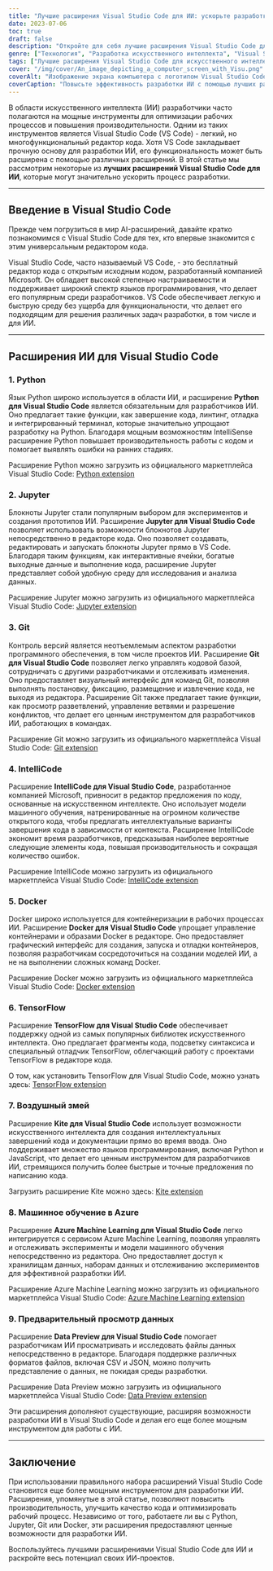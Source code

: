 ```yaml
---
title: "Лучшие расширения Visual Studio Code для ИИ: ускорьте разработку ИИ с помощью этих важнейших инструментов"
date: 2023-07-06
toc: true
draft: false
description: "Откройте для себя лучшие расширения Visual Studio Code для разработки ИИ, включая Python, Jupyter, Git, IntelliCode и Docker, чтобы повысить производительность и оптимизировать рабочий процесс."
genre: ["Технология", "Разработка искусственного интеллекта", "Visual Studio Code", "Редактор кода", "Средства искусственного интеллекта", "Производительность", "Python", "Юпитер", "Git", "Docker"]
tags: ["Лучшие расширения Visual Studio Code для искусственного интеллекта", "Средства разработки ИИ", "Расширение Python для Visual Studio Code", "Расширение Jupyter для Visual Studio Code", "Расширение Git для Visual Studio Code", "Расширение IntelliCode для Visual Studio Code", "Расширение Docker для Visual Studio Code", "Производительность разработки ИИ", "оптимизация рабочего процесса ИИ", "Разработка искусственного интеллекта с помощью Visual Studio Code", "повышение производительности искусственного интеллекта", "Средства кодирования ИИ", "Расширения VS Code для искусственного интеллекта", "Среда разработки ИИ", "редактор кода для разработки искусственного интеллекта", "Экспериментирование с искусственным интеллектом с помощью Jupyter", "контроль версий для проектов искусственного интеллекта", "интеллектуальные предложения по коду", "контейнеризация для рабочих процессов ИИ", "Лучшие практики разработки ИИ", "Эффективность кодирования с помощью искусственного интеллекта", "Сотрудничество в области разработки искусственного интеллекта", "Разработка ИИ с помощью Docker", "Разработка искусственного интеллекта на языке Python", "Разработка искусственного интеллекта с помощью Git", "Разработка искусственного интеллекта с помощью IntelliCode", "Разработка искусственного интеллекта с помощью Jupyter"]
cover: "/img/cover/An_image_depicting_a_computer_screen_with_Visu.png"
coverAlt: "Изображение экрана компьютера с логотипом Visual Studio Code и символами, связанными с искусственным интеллектом, на экране."
coverCaption: "Повысьте эффективность разработки ИИ с помощью лучших расширений Visual Studio Code."
---
```


В области искусственного интеллекта (ИИ) разработчики часто полагаются на мощные инструменты для оптимизации рабочих процессов и повышения производительности. Одним из таких инструментов является Visual Studio Code (VS Code) - легкий, но многофункциональный редактор кода. Хотя VS Code закладывает прочную основу для разработки ИИ, его функциональность может быть расширена с помощью различных расширений. В этой статье мы рассмотрим некоторые из **лучших расширений Visual Studio Code для ИИ**, которые могут значительно ускорить процесс разработки.

______

## Введение в Visual Studio Code

Прежде чем погрузиться в мир AI-расширений, давайте кратко познакомимся с Visual Studio Code для тех, кто впервые знакомится с этим универсальным редактором кода.

Visual Studio Code, часто называемый VS Code, - это бесплатный редактор кода с открытым исходным кодом, разработанный компанией Microsoft. Он обладает высокой степенью настраиваемости и поддерживает широкий спектр языков программирования, что делает его популярным среди разработчиков. VS Code обеспечивает легкую и быструю среду без ущерба для функциональности, что делает его подходящим для решения различных задач разработки, в том числе и для ИИ.

______

## Расширения ИИ для Visual Studio Code

### 1. Python

Язык Python широко используется в области ИИ, и расширение **Python для Visual Studio Code** является обязательным для разработчиков ИИ. Оно предлагает такие функции, как завершение кода, линтинг, отладка и интегрированный терминал, которые значительно упрощают разработку на Python. Благодаря мощным возможностям IntelliSense расширение Python повышает производительность работы с кодом и помогает выявлять ошибки на ранних стадиях.

Расширение Python можно загрузить из официального маркетплейса Visual Studio Code: [Python extension](https://marketplace.visualstudio.com/items?itemName=ms-python.python)

### 2. Jupyter

Блокноты Jupyter стали популярным выбором для экспериментов и создания прототипов ИИ. Расширение **Jupyter для Visual Studio Code** позволяет использовать возможности блокнотов Jupyter непосредственно в редакторе кода. Оно позволяет создавать, редактировать и запускать блокноты Jupyter прямо в VS Code. Благодаря таким функциям, как интерактивные ячейки, богатые выходные данные и выполнение кода, расширение Jupyter представляет собой удобную среду для исследования и анализа данных.

Расширение Jupyter можно загрузить из официального маркетплейса Visual Studio Code: [Jupyter extension](https://marketplace.visualstudio.com/items?itemName=ms-toolsai.jupyter)

### 3. Git

Контроль версий является неотъемлемым аспектом разработки программного обеспечения, в том числе проектов ИИ. Расширение **Git для Visual Studio Code** позволяет легко управлять кодовой базой, сотрудничать с другими разработчиками и отслеживать изменения. Оно предоставляет визуальный интерфейс для команд Git, позволяя выполнять постановку, фиксацию, размещение и извлечение кода, не выходя из редактора. Расширение Git также предлагает такие функции, как просмотр разветвлений, управление ветвями и разрешение конфликтов, что делает его ценным инструментом для разработчиков ИИ, работающих в командах.

Расширение Git можно загрузить из официального маркетплейса Visual Studio Code: [Git extension](https://marketplace.visualstudio.com/items?itemName=GitExtensionsApp.v341)

### 4. IntelliCode

Расширение **IntelliCode для Visual Studio Code**, разработанное компанией Microsoft, привносит в редактор предложения по коду, основанные на искусственном интеллекте. Оно использует модели машинного обучения, натренированные на огромном количестве открытого кода, чтобы предлагать интеллектуальные варианты завершения кода в зависимости от контекста. Расширение IntelliCode экономит время разработчиков, предсказывая наиболее вероятные следующие элементы кода, повышая производительность и сокращая количество ошибок.

Расширение IntelliCode можно загрузить из официального маркетплейса Visual Studio Code: [IntelliCode extension](https://marketplace.visualstudio.com/items?itemName=VisualStudioExptTeam.vscodeintellicode)

### 5. Docker

Docker широко используется для контейнеризации в рабочих процессах ИИ. Расширение **Docker для Visual Studio Code** упрощает управление контейнерами и образами Docker в редакторе. Оно предоставляет графический интерфейс для создания, запуска и отладки контейнеров, позволяя разработчикам сосредоточиться на создании моделей ИИ, а не на выполнении сложных команд Docker.

Расширение Docker можно загрузить из официального маркетплейса Visual Studio Code: [Docker extension](https://marketplace.visualstudio.com/items?itemName=ms-azuretools.vscode-docker)

### 6. TensorFlow

Расширение **TensorFlow для Visual Studio Code** обеспечивает поддержку одной из самых популярных библиотек искусственного интеллекта. Оно предлагает фрагменты кода, подсветку синтаксиса и специальный отладчик TensorFlow, облегчающий работу с проектами TensorFlow в редакторе кода.

О том, как установить TensorFlow для Visual Studio Code, можно узнать здесь: [TensorFlow extension](https://reason.town/how-to-install-tensorflow-in-visual-studio-code/#:~:text=First%2C%20you%20will%20need%20to%20download%20TensorFlow%20from,type%20%E2%80%9CTensorFlow%E2%80%9D%20and%20install%20the%20extension%20that%20appears.)

### 7. Воздушный змей

Расширение **Kite для Visual Studio Code** использует возможности искусственного интеллекта для создания интеллектуальных завершений кода и документации прямо во время ввода. Оно поддерживает множество языков программирования, включая Python и JavaScript, что делает его ценным инструментом для разработчиков ИИ, стремящихся получить более быстрые и точные предложения по написанию кода.

Загрузить расширение Kite можно здесь: [Kite extension](https://www.kite.com/blog/press/vscode/)

### 8. Машинное обучение в Azure

Расширение **Azure Machine Learning для Visual Studio Code** легко интегрируется с сервисом Azure Machine Learning, позволяя управлять и отслеживать эксперименты и модели машинного обучения непосредственно из редактора. Оно предоставляет доступ к хранилищам данных, наборам данных и отслеживанию экспериментов для эффективной разработки ИИ.

Расширение Azure Machine Learning можно загрузить из официального маркетплейса Visual Studio Code: [Azure Machine Learning extension](https://marketplace.visualstudio.com/items?itemName=ms-toolsai.vscode-ai)

### 9. Предварительный просмотр данных

Расширение **Data Preview для Visual Studio Code** помогает разработчикам ИИ просматривать и исследовать файлы данных непосредственно в редакторе. Благодаря поддержке различных форматов файлов, включая CSV и JSON, можно получить представление о данных, не покидая среды разработки.

Расширение Data Preview можно загрузить из официального маркетплейса Visual Studio Code: [Data Preview extension](https://marketplace.visualstudio.com/items?itemName=RandomFractalsInc.vscode-data-preview)

Эти расширения дополняют существующие, расширяя возможности разработки ИИ в Visual Studio Code и делая его еще более мощным инструментом для работы с ИИ.
______

## Заключение

При использовании правильного набора расширений Visual Studio Code становится еще более мощным инструментом для разработки ИИ. Расширения, упомянутые в этой статье, позволяют повысить производительность, улучшить качество кода и оптимизировать рабочий процесс. Независимо от того, работаете ли вы с Python, Jupyter, Git или Docker, эти расширения предоставляют ценные возможности для разработки ИИ.

Воспользуйтесь лучшими расширениями Visual Studio Code для ИИ и раскройте весь потенциал своих ИИ-проектов.